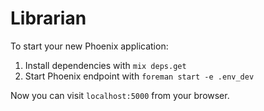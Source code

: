 # Librarian

To start your new Phoenix application:

1. Install dependencies with `mix deps.get`
2. Start Phoenix endpoint with `foreman start -e .env_dev`

Now you can visit `localhost:5000` from your browser.

